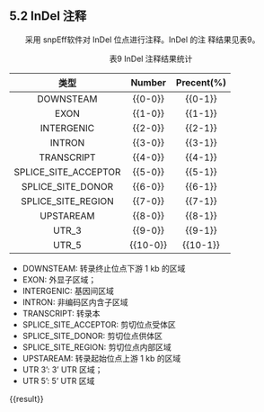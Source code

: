 ## 5.2 InDel 注释

<p>&emsp;&emsp;采用 snpEff软件对 InDel 位点进行注释。InDel 的注
释结果见表9。
</p>


<center>表9 InDel 注释结果统计</center>

| 类型 | Number| Precent(%)|
| :---: | :---: |:---: |
| DOWNSTEAM | {{0-0}} |{{0-1}}|
| EXON | {{1-0}} |{{1-1}}|
| INTERGENIC | {{2-0}} |{{2-1}}|
| INTRON | {{3-0}} |{{3-1}}|
| TRANSCRIPT | {{4-0}} |{{4-1}}|
| SPLICE_SITE_ACCEPTOR | {{5-0}} |{{5-1}}|
| SPLICE_SITE_DONOR | {{6-0}} |{{6-1}}|
| SPLICE_SITE_REGION | {{7-0}} |{{7-1}}|
| UPSTAREAM | {{8-0}} |{{8-1}}|
| UTR_3 | {{9-0}} |{{9-1}}|
| UTR_5 | {{10-0}} |{{10-1}}|

- DOWNSTEAM: 转录终止位点下游 1 kb 的区域
- EXON: 外显子区域；
- INTERGENIC: 基因间区域
- INTRON: 非编码区内含子区域
- TRANSCRIPT: 转录本
- SPLICE_SITE_ACCEPTOR: 剪切位点受体区
- SPLICE_SITE_DONOR: 剪切位点供体区
- SPLICE_SITE_REGION: 剪切位点内部区域
- UPSTAREAM: 转录起始位点上游 1 kb 的区域
- UTR 3’: 3’ UTR 区域；
- UTR 5’: 5’ UTR 区域


{{result}}